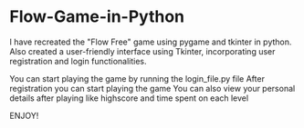 # Flow-Game-in-Python
I have recreated the "Flow Free" game using pygame and tkinter in python.
Also created a user-friendly interface using Tkinter, incorporating user registration and login functionalities. 

You can start playing the game by running the login_file.py file
After registration you can start playing the game
You can also view your personal details after playing like highscore and time spent on each level

ENJOY!
